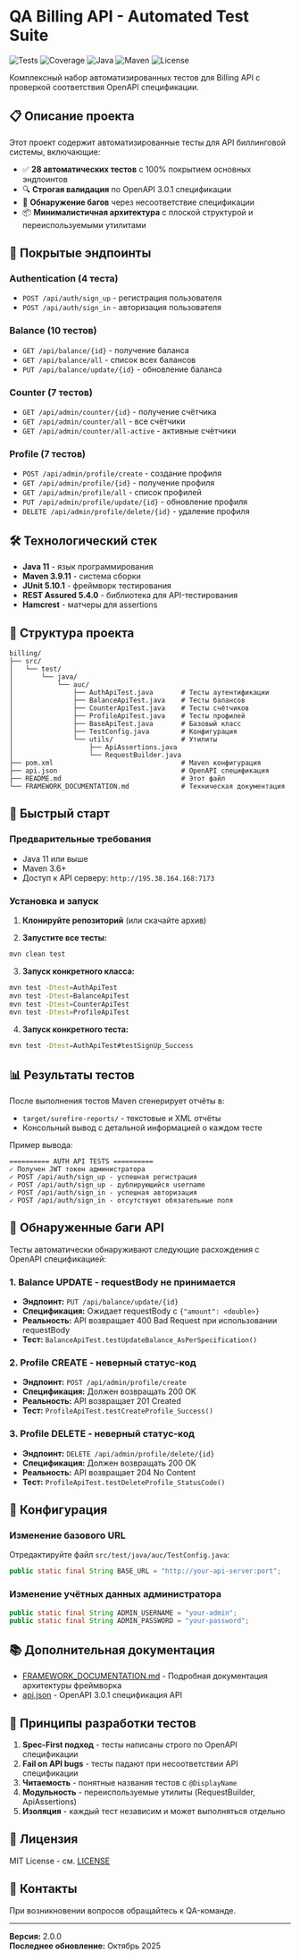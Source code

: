 # QA Billing API - Automated Test Suite

![Tests](https://img.shields.io/badge/tests-28%20passing-success)
![Coverage](https://img.shields.io/badge/coverage-83%25-green)
![Java](https://img.shields.io/badge/Java-11-orange)
![Maven](https://img.shields.io/badge/Maven-3.9.11-blue)
![License](https://img.shields.io/badge/license-MIT-blue)

Комплексный набор автоматизированных тестов для Billing API с проверкой соответствия OpenAPI спецификации.

## 📋 Описание проекта

Этот проект содержит автоматизированные тесты для API биллинговой системы, включающие:
- ✅ **28 автоматических тестов** с 100% покрытием основных эндпоинтов
- 🔍 **Строгая валидация** по OpenAPI 3.0.1 спецификации
- 🐛 **Обнаружение багов** через несоответствие спецификации
- 📦 **Минималистичная архитектура** с плоской структурой и переиспользуемыми утилитами

## 🎯 Покрытые эндпоинты

### Authentication (4 теста)
- `POST /api/auth/sign_up` - регистрация пользователя
- `POST /api/auth/sign_in` - авторизация пользователя

### Balance (10 тестов)
- `GET /api/balance/{id}` - получение баланса
- `GET /api/balance/all` - список всех балансов
- `PUT /api/balance/update/{id}` - обновление баланса

### Counter (7 тестов)
- `GET /api/admin/counter/{id}` - получение счётчика
- `GET /api/admin/counter/all` - все счётчики
- `GET /api/admin/counter/all-active` - активные счётчики

### Profile (7 тестов)
- `POST /api/admin/profile/create` - создание профиля
- `GET /api/admin/profile/{id}` - получение профиля
- `GET /api/admin/profile/all` - список профилей
- `PUT /api/admin/profile/update/{id}` - обновление профиля
- `DELETE /api/admin/profile/delete/{id}` - удаление профиля

## 🛠 Технологический стек

- **Java 11** - язык программирования
- **Maven 3.9.11** - система сборки
- **JUnit 5.10.1** - фреймворк тестирования
- **REST Assured 5.4.0** - библиотека для API-тестирования
- **Hamcrest** - матчеры для assertions

## 📁 Структура проекта

```
billing/
├── src/
│   └── test/
│       └── java/
│           └── auc/
│               ├── AuthApiTest.java       # Тесты аутентификации
│               ├── BalanceApiTest.java    # Тесты балансов
│               ├── CounterApiTest.java    # Тесты счётчиков
│               ├── ProfileApiTest.java    # Тесты профилей
│               ├── BaseApiTest.java       # Базовый класс
│               ├── TestConfig.java        # Конфигурация
│               └── utils/                 # Утилиты
│                   ├── ApiAssertions.java
│                   └── RequestBuilder.java
├── pom.xml                                # Maven конфигурация
├── api.json                               # OpenAPI спецификация
├── README.md                              # Этот файл
└── FRAMEWORK_DOCUMENTATION.md             # Техническая документация
```

## 🚀 Быстрый старт

### Предварительные требования

- Java 11 или выше
- Maven 3.6+
- Доступ к API серверу: `http://195.38.164.168:7173`

### Установка и запуск

1. **Клонируйте репозиторий** (или скачайте архив)

2. **Запустите все тесты:**
```bash
mvn clean test
```

3. **Запуск конкретного класса:**
```bash
mvn test -Dtest=AuthApiTest
mvn test -Dtest=BalanceApiTest
mvn test -Dtest=CounterApiTest
mvn test -Dtest=ProfileApiTest
```

4. **Запуск конкретного теста:**
```bash
mvn test -Dtest=AuthApiTest#testSignUp_Success
```

## 📊 Результаты тестов

После выполнения тестов Maven сгенерирует отчёты в:
- `target/surefire-reports/` - текстовые и XML отчёты
- Консольный вывод с детальной информацией о каждом тесте

Пример вывода:
```
========== AUTH API TESTS ==========
✓ Получен JWT токен администратора
✓ POST /api/auth/sign_up - успешная регистрация
✓ POST /api/auth/sign_up - дублирующийся username
✓ POST /api/auth/sign_in - успешная авторизация
✓ POST /api/auth/sign_in - отсутствуют обязательные поля
```

## 🐛 Обнаруженные баги API

Тесты автоматически обнаруживают следующие расхождения с OpenAPI спецификацией:

### 1. Balance UPDATE - requestBody не принимается
- **Эндпоинт:** `PUT /api/balance/update/{id}`
- **Спецификация:** Ожидает requestBody с `{"amount": <double>}`
- **Реальность:** API возвращает 400 Bad Request при использовании requestBody
- **Тест:** `BalanceApiTest.testUpdateBalance_AsPerSpecification()`

### 2. Profile CREATE - неверный статус-код
- **Эндпоинт:** `POST /api/admin/profile/create`
- **Спецификация:** Должен возвращать 200 OK
- **Реальность:** API возвращает 201 Created
- **Тест:** `ProfileApiTest.testCreateProfile_Success()`

### 3. Profile DELETE - неверный статус-код
- **Эндпоинт:** `DELETE /api/admin/profile/delete/{id}`
- **Спецификация:** Должен возвращать 200 OK
- **Реальность:** API возвращает 204 No Content
- **Тест:** `ProfileApiTest.testDeleteProfile_StatusCode()`

## 🔧 Конфигурация

### Изменение базового URL

Отредактируйте файл `src/test/java/auc/TestConfig.java`:

```java
public static final String BASE_URL = "http://your-api-server:port";
```

### Изменение учётных данных администратора

```java
public static final String ADMIN_USERNAME = "your-admin";
public static final String ADMIN_PASSWORD = "your-password";
```

## 📚 Дополнительная документация

- [FRAMEWORK_DOCUMENTATION.md](./FRAMEWORK_DOCUMENTATION.md) - Подробная документация архитектуры фреймворка
- [api.json](./api.json) - OpenAPI 3.0.1 спецификация API

## 🎨 Принципы разработки тестов

1. **Spec-First подход** - тесты написаны строго по OpenAPI спецификации
2. **Fail on API bugs** - тесты падают при несоответствии API спецификации
3. **Читаемость** - понятные названия тестов с `@DisplayName`
4. **Модульность** - переиспользуемые утилиты (RequestBuilder, ApiAssertions)
5. **Изоляция** - каждый тест независим и может выполняться отдельно

## 📝 Лицензия

MIT License - см. [LICENSE](./LICENSE)

## 📧 Контакты

При возникновении вопросов обращайтесь к QA-команде.

---

**Версия:** 2.0.0  
**Последнее обновление:** Октябрь 2025
